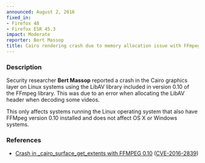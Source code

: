 ```yaml
---
announced: August 2, 2016
fixed_in:
- Firefox 48
- Firefox ESR 45.3
impact: Moderate
reporter: Bert Massop
title: Cairo rendering crash due to memory allocation issue with FFmpeg 0.10
---
```


<h3>Description</h3>

<p>Security researcher <strong>Bert Massop</strong> reported a crash in the Cairo graphics
layer on Linux systems using the LibAV library included in version 0.10 of the FFmpeg
library. This was due to an error when allocating the LibAV header when decoding some
videos.
</p>

<p class="note">This only affects systems running the Linux operating system that also
have FFMpeg version 0.10 installed and does not affect OS X or Windows systems.</p>

<h3>References</h3>

<ul>
  <li><a href="https://bugzilla.mozilla.org/show_bug.cgi?id=1275339">
       Crash in _cairo_surface_get_extents with FFMPEG 0.10</a>
(<a href="http://cve.mitre.org/cgi-bin/cvename.cgi?name=CVE-2016-2839"
class="ex-ref">CVE-2016-2839</a>)</li>
</ul>

